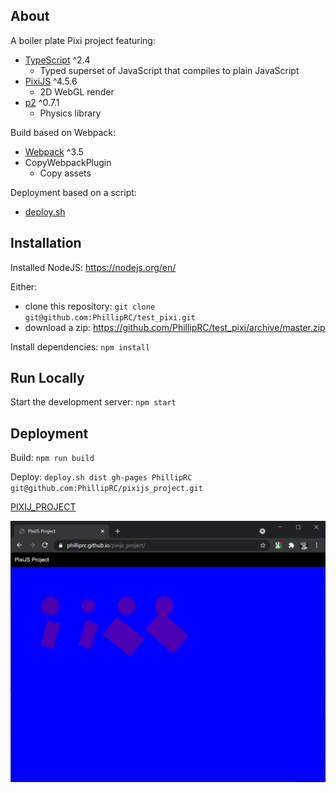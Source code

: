 ## About
A boiler plate Pixi project featuring:
* [TypeScript](http://www.typescriptlang.org/) ^2.4
  * Typed superset of JavaScript that compiles to plain JavaScript
* [PixiJS](http://www.pixijs.com/) ^4.5.6
  * 2D WebGL render
* [p2](https://github.com/schteppe/p2.js) ^0.7.1
  * Physics library

Build based on Webpack:
* [Webpack](https://webpack.js.org/) ^3.5
* CopyWebpackPlugin
  * Copy assets

Deployment based on a script:
* [deploy.sh](https://github.com/X1011/git-directory-deploy)

## Installation
Installed NodeJS: https://nodejs.org/en/

Either:
* clone this repository: `git clone git@github.com:PhillipRC/test_pixi.git`
* download a zip: https://github.com/PhillipRC/test_pixi/archive/master.zip

Install dependencies: `npm install`

## Run Locally
Start the development server: `npm start`

## Deployment
Build: `npm run build`

Deploy: `deploy.sh dist gh-pages PhillipRC git@github.com:PhillipRC/pixijs_project.git`

[PIXIJ_PROJECT](https://philliprc.github.io/pixijs_project/)

![Screen Shot](./index.png)


